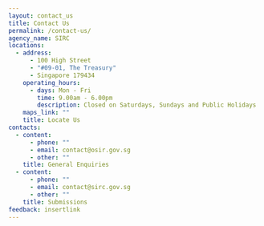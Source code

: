 ```yaml
---
layout: contact_us
title: Contact Us
permalink: /contact-us/
agency_name: SIRC
locations:
  - address:
      - 100 High Street
      - "#09-01, The Treasury"
      - Singapore 179434
    operating_hours:
      - days: Mon - Fri
        time: 9.00am - 6.00pm
        description: Closed on Saturdays, Sundays and Public Holidays
    maps_link: ""
    title: Locate Us
contacts:
  - content:
      - phone: ""
      - email: contact@osir.gov.sg
      - other: ""
    title: General Enquiries
  - content:
      - phone: ""
      - email: contact@sirc.gov.sg
      - other: ""
    title: Submissions
feedback: insertlink
---
```

